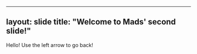 
---
layout: slide
title: "Welcome to Mads' second slide!"
---
Hello!
Use the left arrow to go back!
